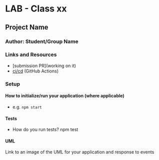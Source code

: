 # LAB - Class xx

## Project Name

### Author: Student/Group Name

### Links and Resources

- [submission PR](working on it)
- [ci/cd](https://github.com/401-advanced-javascript-Dante/lab03/commit/3c53656f1ed4bc1a062e1c660d7e83021e528938/checks?check_suite_id=412897577) (GitHub Actions)


### Setup

#### How to initialize/run your application (where applicable)

- e.g. `npm start`

#### Tests

- How do you run tests?
    npm test


#### UML

Link to an image of the UML for your application and response to events
